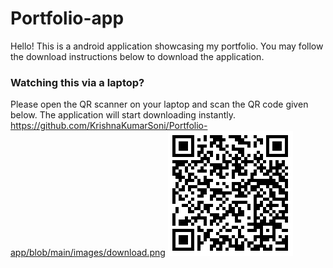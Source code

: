 # Portfolio-app
Hello! This is a android application showcasing my portfolio. You may follow the download instructions below to download the application.

### Watching this via a laptop?
Please open the QR scanner on your laptop and scan the QR code given below. The application will start downloading instantly.
https://github.com/KrishnaKumarSoni/Portfolio-app/blob/main/images/download.png
![alt text](https://github.com/KrishnaKumarSoni/Portfolio-app/blob/main/images/download.png "QR code here")
